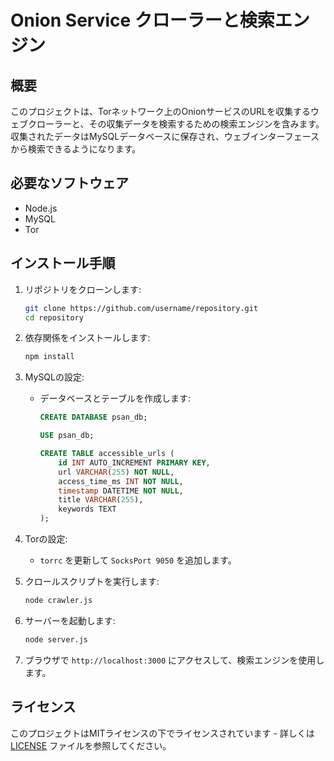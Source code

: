 # Onion Service クローラーと検索エンジン

## 概要

このプロジェクトは、Torネットワーク上のOnionサービスのURLを収集するウェブクローラーと、その収集データを検索するための検索エンジンを含みます。収集されたデータはMySQLデータベースに保存され、ウェブインターフェースから検索できるようになります。

## 必要なソフトウェア

- Node.js
- MySQL
- Tor

## インストール手順

1. リポジトリをクローンします:

    ```bash
    git clone https://github.com/username/repository.git
    cd repository
    ```

2. 依存関係をインストールします:

    ```bash
    npm install
    ```

3. MySQLの設定:

    - データベースとテーブルを作成します:

      ```sql
      CREATE DATABASE psan_db;

      USE psan_db;

      CREATE TABLE accessible_urls (
          id INT AUTO_INCREMENT PRIMARY KEY,
          url VARCHAR(255) NOT NULL,
          access_time_ms INT NOT NULL,
          timestamp DATETIME NOT NULL,
          title VARCHAR(255),
          keywords TEXT
      );
      ```

4. Torの設定:

    - `torrc` を更新して `SocksPort 9050` を追加します。

5. クロールスクリプトを実行します:

    ```bash
    node crawler.js
    ```

6. サーバーを起動します:

    ```bash
    node server.js
    ```

7. ブラウザで `http://localhost:3000` にアクセスして、検索エンジンを使用します。

## ライセンス

このプロジェクトはMITライセンスの下でライセンスされています - 詳しくは [LICENSE](LICENSE) ファイルを参照してください。
